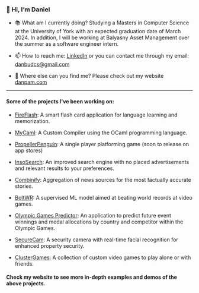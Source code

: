 ### 👋 Hi, I’m Daniel

- 📚 What am I currently doing? Studying a Masters in Computer Science at the University of York with an expected graduation date of March 2024. In addition, I will be working at Balyasny Asset Management over the summer as a software engineer intern.


- 📫 How to reach me: [LinkedIn](https://www.linkedin.com/in/daniel-lambert98/) or you can contact me through my email: [danbudcs@gmail.com](mailto:danbudcs@gmail.com)


- 📌 Where else can you find me? Please check out my website [danpam.com](danpam.com)

----

#### Some of the projects I've been working on:

- [FireFlash](https://github.com/lambypy/FireFlash): A smart flash card application for language learning and memorization.

- [MyCaml](https://github.com/lambypy/MyCaml): A Custom Compiler using the OCaml programming language.

- [PropellerPenguin](https://github.com/lambypy/PropellerPenguin): A single player platforming game (soon to release on app stores)

- [InsoSearch](https://github.com/lambypy/InsoSearch): An improved search engine with no placed advertisements and relevant results to your preferences.

- [Combinify](https://github.com/lambypy/Combinify): Aggregation of news sources for the most factually accurate stories.

- [BoltWR](https://github.com/lambypy/BoltWR): A supervised ML model aimed at beating world records at video games.

- [Olympic Games Predictor](): An application to predict future event winnings and medal allocations by country and competitor within the Olympic Games.

- [SecureCam](https://github.com/lambypy/RealTimeObjectDetection): A security camera with real-time facial recognition for enhanced property security.

- [ClusterGames](https://github.com/lambypy/ClusterGames): A collection of custom video games to play alone or with friends.

#### Check my website to see more in-depth examples and demos of the above projects.
